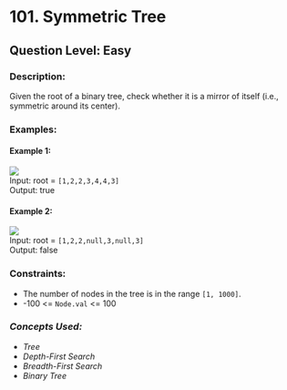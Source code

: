 # 101. Symmetric Tree
## Question Level: Easy
### Description:
Given the root of a binary tree, check whether it is a mirror of itself (i.e., symmetric around its center).

### Examples:
#### Example 1:

<img src="https://assets.leetcode.com/uploads/2021/02/19/symtree1.jpg"><br>
Input: root = `[1,2,2,3,4,4,3]`<br>
Output: true
#### Example 2:

<img src="https://assets.leetcode.com/uploads/2021/02/19/symtree2.jpg"><br>
Input: root = `[1,2,2,null,3,null,3]`<br>
Output: false

### Constraints:

- The number of nodes in the tree is in the range `[1, 1000]`.
- -100 <= `Node.val` <= 100

### <i>Concepts Used:
- Tree
- Depth-First Search
- Breadth-First Search
- Binary Tree </i>